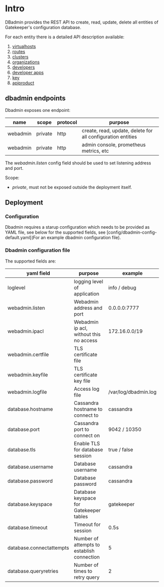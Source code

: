 # Intro

DBadmin provides the REST API to create, read, update, delete all entities of Gatekeeper's configuration database.

For each entity there is a detailed API description available:

1. [virtualhosts](docs/api/virtualhost.md)
2. [routes](docs/api/route.md)
3. [clusters](docs/api/cluster.md)
4. [organizations](docs/api/organization.md)
5. [developers](docs/api/developer.md)
6. [developer apps](docs/api/developerapp.md)
7. [key](docs/api/key.md)
8. [apiproduct](docs/api/apiproduct.md)

## dbadmin endpoints

Dbadmin exposes one endpoint:

| name     | scope   | protocol | purpose                                                     |
| -------- | ------- | -------- | ----------------------------------------------------------- |
| webadmin | private | http     | create, read, update, delete for all configuration entities |
| webadmin | private | http     | admin console, prometheus metrics, etc                      |

The _webadmin.listen_ config field should be used to set listening address and port.

Scope:

- _private_, must not be exposed outside the deployment itself.

## Deployment

### Configuration

Dbadmin requires a starup configuration which needs to be provided as YAML file, see below for the supported fields, see [config/dbadmin-config-default.yaml[(For an example dbadmin configuration file).

### Dbadmin configuration file

The supported fields are:

| yaml field               | purpose                                    | example              |
| ------------------------ | ------------------------------------------ | -------------------- |
| loglevel                 | logging level of application               | info / debug         |
| webadmin.listen          | Webadmin address and port                  | 0.0.0.0:7777         |
| webadmin.ipacl           | Webadmin ip acl, without this no access    | 172.16.0.0/19        |
| webadmin.certfile        | TLS certificate file                       |                      |
| webadmin.keyfile         | TLS certificate key file                   |                      |
| webadmin.logfile         | Access log file                            | /var/log/dbadmin.log |
| database.hostname        | Cassandra hostname to connect to           | cassandra            |
| database.port            | Cassandra port to connect on               | 9042 / 10350         |
| database.tls             | Enable TLS for database session            | true / false         |
| database.username        | Database username                          | cassandra            |
| database.password        | Database password                          | cassandra            |
| database.keyspace        | Database keyspace for Gatekeeper tables    | gatekeeper           |
| database.timeout         | Timeout for session                        | 0.5s                 |
| database.connectattempts | Number of attempts to establish connection | 5                    |
| database.queryretries    | Number of times to retry query             | 2                    |
